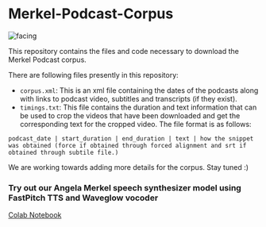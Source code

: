 # Merkel-Podcast-Corpus

![facing](https://user-images.githubusercontent.com/45385843/180602719-f73e9e2b-0648-4aaf-ba55-70df45e1179b.jpg)

This repository contains the files and code necessary to download the Merkel Podcast corpus.

There are following files presently in this repository:

- `corpus.xml`: This is an xml file containing the dates of the podcasts along with links to podcast video, subtitles and transcripts (if they exist).
- `timings.txt`: This file contains the duration and text information that can be used to crop the videos that have been downloaded and get the corresponding text for the cropped video. The file format is as follows:

```
podcast_date | start_duration | end_duration | text | how the snippet was obtained (force if obtained through forced alignment and srt if obtained through subtile file.)
```

We are working towards adding more details for the corpus. Stay tuned :)

### Try out our Angela Merkel speech synthesizer model using FastPitch TTS and Waveglow vocoder
[Colab Notebook](https://colab.research.google.com/drive/12foAOf2RyTt5-2NGhkCs5UYOnXre9d6G)
